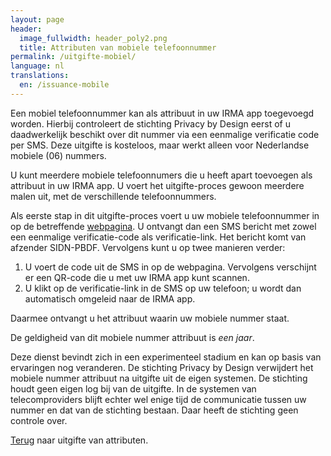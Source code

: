 ```yaml
---
layout: page
header:
  image_fullwidth: header_poly2.png
  title: Attributen van mobiele telefoonnummer
permalink: /uitgifte-mobiel/
language: nl
translations:
  en: /issuance-mobile
---
```


Een mobiel telefoonnummer kan als attribuut in uw IRMA app toegevoegd
worden. Hierbij controleert de stichting Privacy by Design eerst of u
daadwerkelijk beschikt over dit nummer via een eenmalige verificatie
code per SMS. Deze uitgifte is kosteloos, maar werkt alleen voor
Nederlandse mobiele (06) nummers.

U kunt meerdere mobiele telefoonnumers die u heeft apart toevoegen als
attribuut in uw IRMA app. U voert het uitgifte-proces gewoon meerdere
malen uit, met de verschillende telefoonnummers.

Als eerste stap in dit uitgifte-proces voert u uw mobiele
telefoonnummer in op de betreffende
[webpagina](/uitgifte/telefoonnummer). U ontvangt dan een SMS bericht
met zowel een eenmalige verificatie-code als verificatie-link. Het
bericht komt van afzender SIDN-PBDF. Vervolgens
kunt u op twee manieren verder:

 1. U voert de code uit de SMS in op de webpagina. Vervolgens verschijnt
    er een QR-code die u met uw IRMA app kunt scannen.
 2. U klikt op de verificatie-link in de SMS op uw telefoon; u wordt dan
    automatisch omgeleid naar de IRMA app.

Daarmee ontvangt u het attribuut waarin uw mobiele
nummer staat.

De geldigheid van dit mobiele nummer attribuut is *een jaar*.

Deze dienst bevindt zich in een experimenteel stadium en kan op basis
van ervaringen nog veranderen. De stichting Privacy by Design
verwijdert het mobiele nummer attribuut na uitgifte uit de eigen
systemen. De stichting houdt geen eigen log bij van de uitgifte.  In
de systemen van telecomproviders blijft echter wel enige tijd de
communicatie tussen uw nummer en dat van de stichting bestaan.
Daar heeft de stichting geen controle over.

[Terug](/uitgifte) naar uitgifte van attributen.
